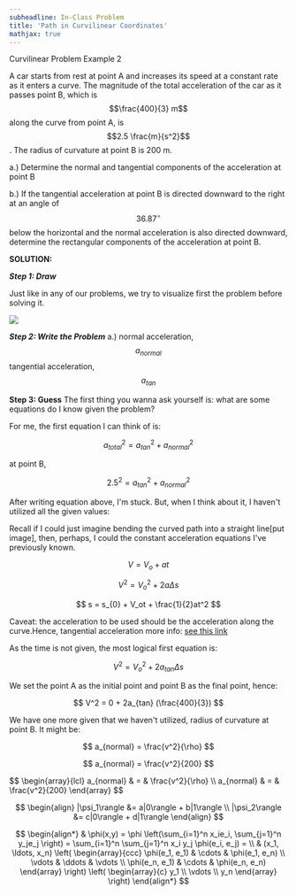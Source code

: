 ```yaml
---
subheadline: In-Class Problem
title: 'Path in Curvilinear Coordinates'
mathjax: true
---
```

Curvilinear Problem Example 2

A car starts from rest at point A and increases its speed at a constant rate as it enters a curve. The magnitude of the total acceleration of the car as it passes point B, which is $$\frac{400}{3}  m$$ along the curve from point A, is $$2.5 \frac{m}{s^2}$$. The radius of curvature at point B is 200 m.

a.) Determine the normal and tangential components of the acceleration at point B

b.) If the tangential acceleration at point B is directed downward to the right at an angle of $$36.87^\circ$$ below the horizontal and the normal acceleration is also directed downward, determine the rectangular components of the acceleration at point B.

<!--more-->

**SOLUTION:**

***Step 1: Draw***

Just like in any of our problems, we try to visualize first the problem before solving it.

<img class="center" src="https://docs.google.com/drawings/d/e/2PACX-1vQjMbD73j9_KiMmq7oeWGkKOHhUWTXvCP4fZF1IKf26vEeqDEP0bt6rzIcLKrOW7Do1V7H5vZ6DG71w/pub?w=470&h=275">

***Step 2: Write the Problem***
a.)
normal acceleration, $$a_{normal}$$
tangential acceleration, $$a_{tan}$$

****Step 3: Guess****
The first thing you wanna ask yourself is: what are some equations do I know given the problem?

For me, the first equation I can think of is:

$$ a_{total}^{2} = a_{tan}^{2} + a_{normal}^{2} $$

at point B,

$$ 2.5^{2} = a_{tan}^{2} + a_{normal}^{2} $$

After writing equation above, I'm stuck. But, when I think about it, I haven't utilized all the given values:

Recall if I could just imagine bending the curved path into a straight line[put image], then, perhaps, I could the constant acceleration equations I've previously known.

$$ V = V_{o} + at$$

$$ V^2 = V_{o}^2 + 2a\Delta s $$

$$ s = s_{0} + V_ot + \frac{1}{2}at^2 $$ 

Caveat: the acceleration to be used should be the acceleration along the curve.Hence, tangential acceleration more info: [see this link][1]

As the time is not given, the most logical first equation is:

$$ V^2 = V_{o}^2 + 2a_{tan}\Delta s $$

We set the point A as the initial point and point B as the final point, hence:

$$ V^2 = 0 + 2a_{tan} (\frac{400}{3}) $$

We have one more given that we haven't utilized, radius of curvature at point B. It might be:

$$ a_{normal} = \frac{v^2}{\rho} $$

$$ a_{normal} = \frac{v^2}{200} $$


<div>
$$
   \begin{array}{lcl} 
      a_{normal} & = & \frac{v^2}{\rho} \\ 
      a_{normal} & = & \frac{v^2}{200} 
   \end{array}
$$
</div>

$$
  \begin{align}
    |\psi_1\rangle &= a|0\rangle + b|1\rangle \\
    |\psi_2\rangle &= c|0\rangle + d|1\rangle
  \end{align}
$$

$$
\begin{align*}
  & \phi(x,y) = \phi \left(\sum_{i=1}^n x_ie_i, \sum_{j=1}^n y_je_j \right)
  = \sum_{i=1}^n \sum_{j=1}^n x_i y_j \phi(e_i, e_j) = \\
  & (x_1, \ldots, x_n) \left( \begin{array}{ccc}
      \phi(e_1, e_1) & \cdots & \phi(e_1, e_n) \\
      \vdots & \ddots & \vdots \\
      \phi(e_n, e_1) & \cdots & \phi(e_n, e_n)
    \end{array} \right)
  \left( \begin{array}{c}
      y_1 \\
      \vdots \\
      y_n
    \end{array} \right)
\end{align*}
$$

[1]: http://example.com

